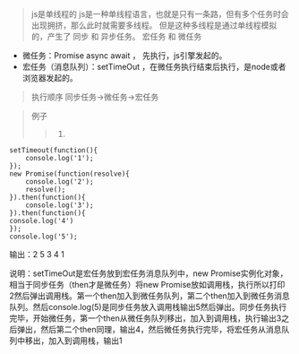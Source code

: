 > js是单线程的
js是一种单线程语言，也就是只有一条路，但有多个任务时会出现拥挤，那么此时就需要多线程。
但是这种多线程是通过单线程模拟的，产生了 同步 和 异步任务。
> 宏任务 和 微任务
- 微任务：Promise async await ， 先执行，js引擎发起的。
- 宏任务（消息队列）：setTimeOut          ，在微任务执行结束后执行，是node或者浏览器发起的。

> 执行顺序
  同步任务->微任务->宏任务  

> 例子
>> 1.
```
setTimeout(function(){
	console.log('1');
});
new Promise(function(resolve){		    
	console.log('2');
	resolve();
}).then(function(){		    
	console.log('3');
}).then(function(){
console.log('4')
}); 		
console.log('5');
```
输出：2 5 3 4 1

说明：setTimeOut是宏任务放到宏任务消息队列中，new Promise实例化对象，相当于同步任务（then才是微任务）将new Promise放如调用栈，执行所以打印 2然后弹出调用栈。第一个then加入到微任务队列，第二个then加入到微任务消息队列。然后console.log(5)是同步任务放入调用栈输出5然后弹出。同步任务执行完毕，开始微任务，第一个then从微任务队列移出，加入到调用栈，执行输出3之后弹出，然后第二个then同理，输出4，然后微任务执行完毕，将宏任务从消息队列中移出，加入到调用栈，输出1


     